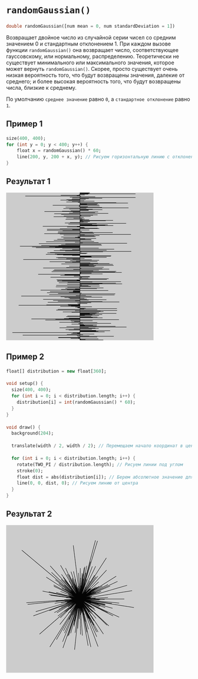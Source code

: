 # `randomGaussian()`

```dart
double randomGaussian([num mean = 0, num standardDeviation = 1])
```

Возвращает двойное число из случайной серии чисел со средним значением 0 и стандартным отклонением 1. При каждом вызове функции `randomGaussian()` она возвращает число, соответствующее гауссовскому, или нормальному, распределению. Теоретически не существует минимального или максимального значения, которое может вернуть `randomGaussian()`. Скорее, просто существует очень низкая вероятность того, что будут возвращены значения, далекие от среднего; и более высокая вероятность того, что будут возвращены числа, близкие к среднему.

По умолчанию `среднее значение` равно `0`, а `стандартное отклонение` равно `1`.

## Пример 1

```dart
size(400, 400);
for (int y = 0; y < 400; y++) {
    float x = randomGaussian() * 60;
    line(200, y, 200 + x, y); // Рисуем горизонтальную линию с отклонением
}

```

## Результат 1

<img src="./_images/randomGaussian_1.png" width="400" height="400" />

## Пример 2

```dart
float[] distribution = new float[360];

void setup() {
  size(400, 400);
  for (int i = 0; i < distribution.length; i++) {
    distribution[i] = int(randomGaussian() * 60);
  }
}

void draw() {
  background(204);

  translate(width / 2, width / 2); // Перемещаем начало координат в центр

  for (int i = 0; i < distribution.length; i++) {
    rotate(TWO_PI / distribution.length); // Рисуем линии под углом
    stroke(0);
    float dist = abs(distribution[i]); // Берем абсолютное значение для длины линии
    line(0, 0, dist, 0); // Рисуем линию от центра
  }
}
```

## Результат 2

<img src="./_images/randomGaussian_2.png" width="400" height="400" />
